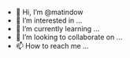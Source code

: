 - 👋 Hi, I’m @matindow
- 👀 I’m interested in ...
- 🌱 I’m currently learning ...
- 💞️ I’m looking to collaborate on ...
- 📫 How to reach me ...

<!---
matindow/matindow is a ✨ special ✨ repository because its `README.md` (this file) appears on your GitHub profile.
You can click the Preview link to take a look at your changes.
--->
